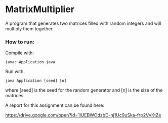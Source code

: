 # MatrixMultiplier

A program that generates two matrices filled with random integers and will multiply them together.

### How to run:

Compile with:
```
javac Application.java
```
Run with:
```
java Application [seed] [n]
```
where [seed] is the seed for the random generator 
and [n] is the size of the matrices

A report for this assignment can be found here:

https://drive.google.com/open?id=1lUEBWOdzbD-nj1Uc9uSka-frp2VvKtZe
